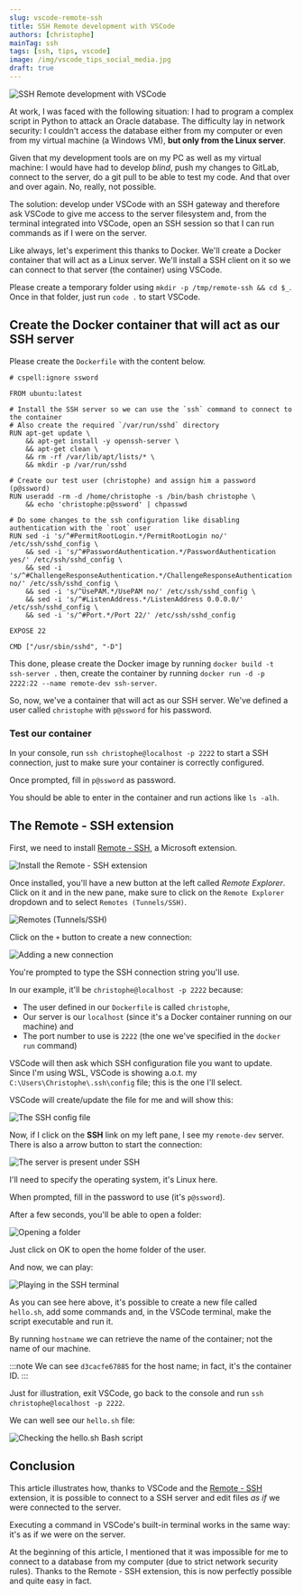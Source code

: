 ```yaml
---
slug: vscode-remote-ssh
title: SSH Remote development with VSCode
authors: [christophe]
mainTag: ssh
tags: [ssh, tips, vscode]
image: /img/vscode_tips_social_media.jpg
draft: true
---
```

![SSH Remote development with VSCode](/img/vscode_tips_banner.jpg)

<!-- cspell:ignore ssword -->

At work, I was faced with the following situation: I had to program a complex script in Python to attack an Oracle database. The difficulty lay in network security: I couldn't access the database either from my computer or even from my virtual machine (a Windows VM), **but only from the Linux server**.

Given that my development tools are on my PC as well as my virtual machine: I would have had to develop *blind*, push my changes to GitLab, connect to the server, do a git pull to be able to test my code. And that over and over again. No, really, not possible.

The solution: develop under VSCode with an SSH gateway and therefore ask VSCode to give me access to the server filesystem and, from the terminal integrated into VSCode, open an SSH session so that I can run commands as if I were on the server.

<!-- truncate -->

Like always, let's experiment this thanks to Docker. We'll create a Docker container that will act as a Linux server. We'll install a SSH client on it so we can connect to that server (the container) using VSCode.

Please create a temporary folder using `mkdir -p /tmp/remote-ssh && cd $_`. Once in that folder, just run `code .` to start VSCode.

## Create the Docker container that will act as our SSH server

Please create the `Dockerfile` with the content below.

<Snippet filename="Dockerfile">

```docker
# cspell:ignore ssword

FROM ubuntu:latest

# Install the SSH server so we can use the `ssh` command to connect to the container
# Also create the required `/var/run/sshd` directory
RUN apt-get update \
    && apt-get install -y openssh-server \
    && apt-get clean \
    && rm -rf /var/lib/apt/lists/* \
    && mkdir -p /var/run/sshd

# Create our test user (christophe) and assign him a password (p@ssword)
RUN useradd -rm -d /home/christophe -s /bin/bash christophe \
    && echo 'christophe:p@ssword' | chpasswd

# Do some changes to the ssh configuration like disabling authentication with the `root` user
RUN sed -i 's/^#PermitRootLogin.*/PermitRootLogin no/' /etc/ssh/sshd_config \
    && sed -i 's/^#PasswordAuthentication.*/PasswordAuthentication yes/' /etc/ssh/sshd_config \
    && sed -i 's/^#ChallengeResponseAuthentication.*/ChallengeResponseAuthentication no/' /etc/ssh/sshd_config \
    && sed -i 's/^UsePAM.*/UsePAM no/' /etc/ssh/sshd_config \
    && sed -i 's/^#ListenAddress.*/ListenAddress 0.0.0.0/' /etc/ssh/sshd_config \
    && sed -i 's/^#Port.*/Port 22/' /etc/ssh/sshd_config

EXPOSE 22

CMD ["/usr/sbin/sshd", "-D"]
```

</Snippet>

This done, please create the Docker image by running `docker build -t ssh-server .` then, create the container by running `docker run -d -p 2222:22 --name remote-dev ssh-server`.

So, now, we've a container that will act as our SSH server. We've defined a user called `christophe` with
`p@ssword` for his password.

### Test our container

In your console, run `ssh christophe@localhost -p 2222` to start a SSH connection, just to make sure your container is correctly configured.

Once prompted, fill in `p@ssword` as password.

You should be able to enter in the container and run actions like `ls -alh`.

## The Remote - SSH extension

First, we need to install [Remote - SSH](https://marketplace.visualstudio.com/items?itemName=ms-vscode-remote.remote-ssh), a Microsoft extension.

![Install the Remote - SSH extension](./images/installing_remote_ssh_extension.png)

Once installed, you'll have a new button at the left called *Remote Explorer*. Click on it and in the new pane, make sure to click on the `Remote Explorer` dropdown and to select `Remotes (Tunnels/SSH)`.

![Remotes (Tunnels/SSH)](./images/remote_tunnels.png)

Click on the `+` button to create a new connection:

![Adding a new connection](./images/add_new_connection.png)

You're prompted to type the SSH connection string you'll use.

In our example, it'll be `christophe@localhost -p 2222` because:

* The user defined in our `Dockerfile` is called `christophe`,
* Our server is our `localhost` (since it's a Docker container running on our machine) and
* The port number to use is `2222` (the one we've specified in the `docker run` command)

VSCode will then ask which SSH configuration file you want to update. Since I'm using WSL, VSCode is showing a.o.t. my `C:\Users\Christophe\.ssh\config` file; this is the one I'll select.

VSCode will create/update the file for me and will show this:

![The SSH config file](./images/ssh_config_file.png)

Now, if I click on the **SSH** link on my left pane, I see my `remote-dev` server. There is also a arrow button to start the connection:

![The server is present under SSH](./images/ssh_unfolded.png)

I'll need to specify the operating system, it's Linux here.

When prompted, fill in the password to use (it's `p@ssword`).

After a few seconds, you'll be able to open a folder:

![Opening a folder](./images/open_folder.png)

Just click on OK to open the home folder of the user.

And now, we can play:

![Playing in the SSH terminal](./images/playing_with_ssh.png)

As you can see here above, it's possible to create a new file called `hello.sh`, add some commands and, in the VSCode terminal, make the script executable and run it.

By running `hostname` we can retrieve the name of the container; not the name of our machine.

:::note
We can see `d3cacfe67885` for the host name; in fact, it's the container ID.
:::

Just for illustration, exit VSCode, go back to the console and run `ssh christophe@localhost -p 2222`.

We can well see our `hello.sh` file:

![Checking the hello.sh Bash script](./images/ssh_check.png)

## Conclusion

This article illustrates how, thanks to VSCode and the [Remote - SSH](https://marketplace.visualstudio.com/items?itemName=ms-vscode-remote.remote-ssh) extension, it is possible to connect to a SSH server and edit files *as if* we were connected to the server.

Executing a command in VSCode's built-in terminal works in the same way: it's as if we were on the server.

At the beginning of this article, I mentioned that it was impossible for me to connect to a database from my computer (due to strict network security rules). Thanks to the Remote - SSH extension, this is now perfectly possible and quite easy in fact.
